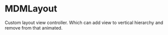 MDMLayout
============

Custom layout view controller. Which can add view to vertical hierarchy and remove from that animated.
